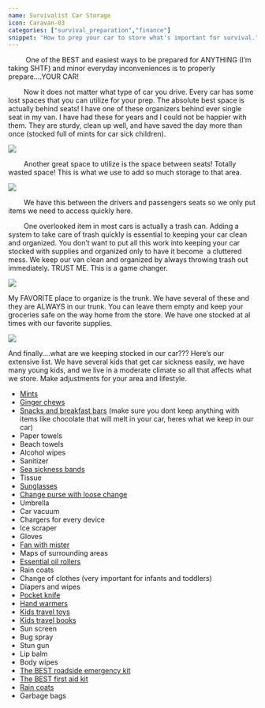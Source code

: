 ```yaml
---
name: Survivalist Car Storage
icon: Caravan-03
categories: ["survival_preparation","finance"]
snippet: "How to prep your car to store what's important for survival."
---
```

<script>
  import AmazonComponent from '$lib/amazon.svelte'
</script>
         One of the BEST and easiest ways to be prepared for ANYTHING (I’m taking SHTF) and minor everyday inconveniences is to properly prepare….YOUR CAR!

        Now it does not matter what type of car you drive. Every car has some lost spaces that you can utilize for your prep. The absolute best space is actually behind seats! I have one of these organizers behind ever single seat in my van. I have had these for years and I could not be happier with them. They are sturdy, clean up well, and have saved the day more than once (stocked full of mints for car sick children).

<AmazonComponent>
    <a href="https://www.amazon.com/dp/B07XF5FR9C?&linkCode=li2&tag=colincourtney-20&linkId=0843fe79064675196c40275fb861cde6&language=en_US&ref_=as_li_ss_il" target="_blank"><img border="0" src="//ws-na.amazon-adsystem.com/widgets/q?_encoding=UTF8&ASIN=B07XF5FR9C&Format=_SL160_&ID=AsinImage&MarketPlace=US&ServiceVersion=20070822&WS=1&tag=colincourtney-20&language=en_US" ></a><img src="https://ir-na.amazon-adsystem.com/e/ir?t=colincourtney-20&language=en_US&l=li2&o=1&a=B07XF5FR9C" width="1" height="1" border="0" alt="" style="border:none !important; margin:0px !important;" />
</AmazonComponent>

        Another great space to utilize is the space between seats! Totally wasted space! This is what we use to add so much storage to that area. 

<AmazonComponent>
    <a href="https://www.amazon.com/dp/B08NYVY7D6?&linkCode=li2&tag=colincourtney-20&linkId=a8f73d8e86aa18190989290dc9b897bb&language=en_US&ref_=as_li_ss_il" target="_blank"><img border="0" src="//ws-na.amazon-adsystem.com/widgets/q?_encoding=UTF8&ASIN=B08NYVY7D6&Format=_SL160_&ID=AsinImage&MarketPlace=US&ServiceVersion=20070822&WS=1&tag=colincourtney-20&language=en_US" ></a><img src="https://ir-na.amazon-adsystem.com/e/ir?t=colincourtney-20&language=en_US&l=li2&o=1&a=B08NYVY7D6" width="1" height="1" border="0" alt="" style="border:none !important; margin:0px !important;" />
</AmazonComponent>

        We have this between the drivers and passengers seats so we only put items we need to access quickly here.

        One overlooked item in most cars is actually a trash can. Adding a system to take care of trash quickly is essential to keeping your car clean and organized. You don’t want to put all this work into keeping your car stocked with supplies and organized only to have it become  a cluttered mess. We keep our van clean and organized by always throwing trash out immediately. TRUST ME. This is a game changer.  

<AmazonComponent>
    <a href="https://www.amazon.com/dp/B07VGRVKSN?_encoding=UTF8&psc=1&linkCode=li2&tag=colincourtney-20&linkId=4a2dea91102ffe3bbfd32535bc8a398e&language=en_US&ref_=as_li_ss_il" target="_blank"><img border="0" src="//ws-na.amazon-adsystem.com/widgets/q?_encoding=UTF8&ASIN=B07VGRVKSN&Format=_SL160_&ID=AsinImage&MarketPlace=US&ServiceVersion=20070822&WS=1&tag=colincourtney-20&language=en_US" ></a><img src="https://ir-na.amazon-adsystem.com/e/ir?t=colincourtney-20&language=en_US&l=li2&o=1&a=B07VGRVKSN" width="1" height="1" border="0" alt="" style="border:none !important; margin:0px !important;" />
</AmazonComponent>

My FAVORITE place to organize is the trunk. We have several of these and they are ALWAYS in our trunk. You can leave them empty and keep your groceries safe on the way home from the store. We have one stocked at al times with our favorite supplies.  

<AmazonComponent>
    <a href="https://www.amazon.com/dp/B0838Y5XHY?&linkCode=li2&tag=colincourtney-20&linkId=fec3c2c2dc3ff3ccaa72853e5e0a1d89&language=en_US&ref_=as_li_ss_il" target="_blank"><img border="0" src="//ws-na.amazon-adsystem.com/widgets/q?_encoding=UTF8&ASIN=B0838Y5XHY&Format=_SL160_&ID=AsinImage&MarketPlace=US&ServiceVersion=20070822&WS=1&tag=colincourtney-20&language=en_US" ></a><img src="https://ir-na.amazon-adsystem.com/e/ir?t=colincourtney-20&language=en_US&l=li2&o=1&a=B0838Y5XHY" width="1" height="1" border="0" alt="" style="border:none !important; margin:0px !important;" />
</AmazonComponent>

And finally….what are we keeping stocked in our car??? Here’s our extensive list. We have several kids that get car sickness easily, we have many young kids, and we live in a moderate climate so all that affects what we store. Make adjustments for your area and lifestyle.

*   <a href="https://amzn.to/3DoaiSR" target="_blank">Mints</a>
*   <a href="https://amzn.to/3wK4bXO" target="_blank">Ginger chews</a>
*   <a href="https://amzn.to/3iItDoq" target="_blank">Snacks and breakfast bars</a> (make sure you dont keep anything with items like chocolate that will melt in your car, heres what we keep in our car)
*   Paper towels
*   Beach towels
*   Alcohol wipes
*   Sanitizer
*   <a href="https://amzn.to/3iItUaW" target="_blank">Sea sickness bands</a>
*   Tissue
*   <a href="https://amzn.to/3NvWme6" target="_blank">Sunglasses</a>
*   <a href="https://amzn.to/3wLLSBo" target="_blank">Change purse with loose change</a>
*   Umbrella
*   Car vacuum
*   Chargers for every device
*   Ice scraper
*   Gloves
*   <a href="https://amzn.to/385GxdX" target="_blank">Fan with mister</a>
*   Maps of surrounding areas
*   <a href="https://amzn.to/3NvHegU" target="_blank">Essential oil rollers</a>
*   Rain coats
*   Change of clothes (very important for infants and toddlers)
*   Diapers and wipes
*   <a href="https://amzn.to/3Dm6e5y" target="_blank">Pocket knife</a>
*   <a href="https://amzn.to/36C6tO1" target="_blank">Hand warmers</a>
*   <a href="https://amzn.to/3NwQy4k" target="_blank">Kids travel toys</a>
*   <a href="https://amzn.to/3uDxUip" target="_blank">Kids travel books</a>
*   Sun screen
*   Bug spray
*   Stun gun
*   Lip balm
*   Body wipes
*   <a href="https://amzn.to/3iPFAbX" target="_blank">The BEST roadside emergency kit</a>
*   <a href="https://amzn.to/3IKKcdL" target="_blank">The BEST first aid kit</a>
*   <a href="https://amzn.to/3wMVufj" target="_blank">Rain coats</a>
*   Garbage bags